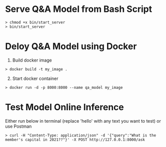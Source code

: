 # Serve Q&A Model from Bash Script
```
> chmod +x bin/start_server
> bin/start_server
```

# Deloy Q&A Model using Docker

1. Build docker image
```
> docker build -t my_image .
```

2. Start docker container
```
> docker run -d -p 8000:8000 --name qa_model my_image
```

# Test Model Online Inference
Either run below in terminal (replace 'hello' with any text you want to test) or use Postman
```
> curl -H "Content-Type: application/json" -d '{"query":"What is the member's capital in 2021??"}' -X POST http://127.0.0.1:8000/ask
```